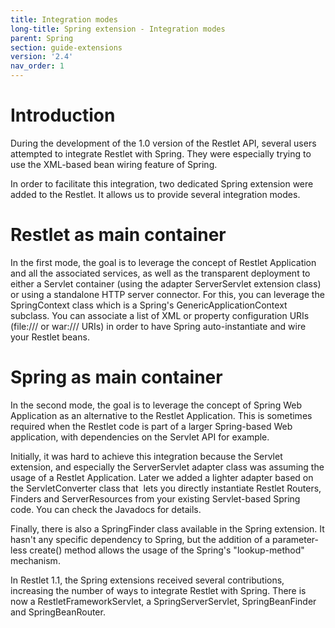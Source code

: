 ```yaml
---
title: Integration modes
long-title: Spring extension - Integration modes
parent: Spring
section: guide-extensions
version: '2.4'
nav_order: 1
---
```

# Introduction

During the development of the 1.0 version of the Restlet API, several
users attempted to integrate Restlet with Spring. They were especially
trying to use the XML-based bean wiring feature of Spring.

In order to facilitate this integration, two dedicated Spring extension
were added to the Restlet. It allows us to provide several integration
modes.

# Restlet as main container

In the first mode, the goal is to leverage the concept of Restlet
Application and all the associated services, as well as the transparent
deployment to either a Servlet container (using the adapter
ServerServlet extension class) or using a standalone HTTP server
connector. For this, you can leverage the SpringContext class which is a
Spring's GenericApplicationContext subclass. You can associate a list of
XML or property configuration URIs (file:/// or war:/// URIs) in order
to have Spring auto-instantiate and wire your Restlet beans.

# Spring as main container

In the second mode, the goal is to leverage the concept of Spring Web
Application as an alternative to the Restlet Application. This is
sometimes required when the Restlet code is part of a larger
Spring-based Web application, with dependencies on the Servlet API for
example.

Initially, it was hard to achieve this integration because the Servlet
extension, and especially the ServerServlet adapter class was assuming
the usage of a Restlet Application. Later we added a lighter adapter
based on the ServletConverter class that  lets you directly instantiate
Restlet Routers, Finders and ServerResources from your existing
Servlet-based Spring code. You can check the Javadocs for details.

Finally, there is also a SpringFinder class available in the Spring
extension. It hasn't any specific dependency to Spring, but the addition
of a parameter-less create() method allows the usage of the Spring's
"lookup-method" mechanism.

In Restlet 1.1, the Spring extensions received several contributions,
increasing the number of ways to integrate Restlet with Spring. There is
now a RestletFrameworkServlet, a SpringServerServlet, SpringBeanFinder
and SpringBeanRouter.
